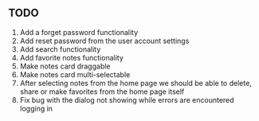 ## TODO

1. Add a forget password functionality
2. Add reset password from the user account settings
3. Add search functionality
4. Add favorite notes functionality
5. Make notes card draggable
6. Make notes card multi-selectable
7. After selecting notes from the home page we should be able to delete, share or make favorites from the home page
   itself
8. Fix bug with the dialog not showing while errors are encountered logging in
